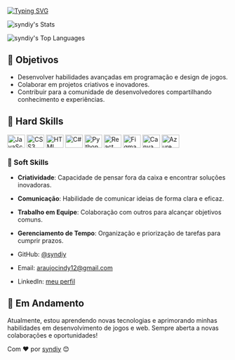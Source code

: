 [![Typing SVG](https://readme-typing-svg.herokuapp.com?font=Fira+Code&pause=1000&color=B7AAC0&center=false&width=435&lines=%E2%95%B0%E2%94%88%E2%9E%A4+Hi%2C+i'm+Cindy+%E2%9C%AE%E2%8B%86%CB%99)](https://git.io/typing-svg)

![syndiy's Stats](https://github-readme-stats.vercel.app/api?username=syndiy&theme=material-palenight&show_icons=true&hide_border=true&count_private=false)

![syndiy's Top Languages](https://github-readme-stats.vercel.app/api/top-langs/?username=syndiy&theme=material-palenight&show_icons=true&hide_border=true&layout=compact)
## 🎯 Objetivos

- Desenvolver habilidades avançadas em programação e design de jogos.
- Colaborar em projetos criativos e inovadores.
- Contribuir para a comunidade de desenvolvedores compartilhando conhecimento e experiências.

## 🌟 Hard Skills
<div style="display: inline-block;">
  <img align="center" alt="JavaScript" height="30" width="40" src="https://cdn.jsdelivr.net/gh/devicons/devicon@latest/icons/javascript/javascript-original.svg" />
  <img align="center" alt="CSS3" height="30" width="40" src="https://cdn.jsdelivr.net/gh/devicons/devicon@latest/icons/css3/css3-original.svg" />
  <img align="center" alt="HTML" height="30" width="40" src="https://cdn.jsdelivr.net/gh/devicons/devicon@latest/icons/html5/html5-original.svg" />
  <img align="center" alt="C#" height="30" width="40" src="https://cdn.jsdelivr.net/gh/devicons/devicon@latest/icons/csharp/csharp-original.svg" />
  <img align="center" alt="Python" height="30" width="40" src="https://cdn.jsdelivr.net/gh/devicons/devicon@latest/icons/python/python-original.svg" />
  <img align="center" alt="React" height="30" width="40" src="https://cdn.jsdelivr.net/gh/devicons/devicon@latest/icons/react/react-original.svg" />
  <img align="center" alt="Figma" height="30" width="40" src="https://cdn.jsdelivr.net/gh/devicons/devicon@latest/icons/figma/figma-original.svg" />
  <img align="center" alt="Canva" height="30" width="40" src="https://cdn.jsdelivr.net/gh/devicons/devicon@latest/icons/canva/canva-original.svg" />
  <img align="center" alt="Azure SQL Database" height="30" width="40" src="https://cdn.jsdelivr.net/gh/devicons/devicon@latest/icons/azuresqldatabase/azuresqldatabase-original.svg" />
</div>

### 💼 Soft Skills

- **Criatividade**: Capacidade de pensar fora da caixa e encontrar soluções inovadoras.
- **Comunicação**: Habilidade de comunicar ideias de forma clara e eficaz.
- **Trabalho em Equipe**: Colaboração com outros para alcançar objetivos comuns.
- **Gerenciamento de Tempo**: Organização e priorização de tarefas para cumprir prazos.


- GitHub: [@syndiy](https://github.com/syndiy)
- Email: araujocindy12@gmail.com
- LinkedIn: [meu perfil](www.linkedin.com/in/cindy-vitória-a001612a7)

## 🚀 Em Andamento

Atualmente, estou aprendendo novas tecnologias e aprimorando minhas habilidades em desenvolvimento de jogos e web. Sempre aberta a novas colaborações e oportunidades!

Com ❤️ por [syndiy](https://github.com/syndiy) 😊
